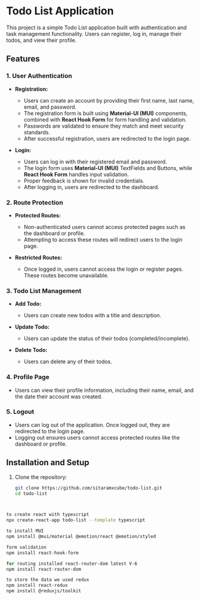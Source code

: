 # Todo List Application

This project is a simple Todo List application built with authentication and task management functionality. Users can register, log in, manage their todos, and view their profile.

## Features

### 1. User Authentication
- **Registration:**
  - Users can create an account by providing their first name, last name, email, and password.
  - The registration form is built using **Material-UI (MUI)** components, combined with **React Hook Form** for form handling and validation.
  - Passwords are validated to ensure they match and meet security standards.
  - After successful registration, users are redirected to the login page.
  
- **Login:**
  - Users can log in with their registered email and password.
  - The login form uses **Material-UI (MUI)** TextFields and Buttons, while **React Hook Form** handles input validation.
  - Proper feedback is shown for invalid credentials.
  - After logging in, users are redirected to the dashboard.

  
### 2. Route Protection
- **Protected Routes:**
  - Non-authenticated users cannot access protected pages such as the dashboard or profile.
  - Attempting to access these routes will redirect users to the login page.
  
- **Restricted Routes:**
  - Once logged in, users cannot access the login or register pages. These routes become unavailable.
  
### 3. Todo List Management
- **Add Todo:**
  - Users can create new todos with a title and description.
  
- **Update Todo:**
  - Users can update the status of their todos (completed/incomplete).
  
- **Delete Todo:**
  - Users can delete any of their todos.
  
### 4. Profile Page
- Users can view their profile information, including their name, email, and the date their account was created.

### 5. Logout
- Users can log out of the application. Once logged out, they are redirected to the login page.
- Logging out ensures users cannot access protected routes like the dashboard or profile.

## Installation and Setup

1. Clone the repository:
   ```bash
   git clone https://github.com/sitaramxcube/todo-list.git
   cd todo-list



 ```bash

to create react with typescript
npx create-react-app todo-list --template typescript

to install MUI
npm install @mui/material @emotion/react @emotion/styled

form validation
npm install react-hook-form 

for routing installed react-router-dom latest V-6
npm install react-router-dom

to store the data we used redux
npm install react-redux
npm install @reduxjs/toolkit


